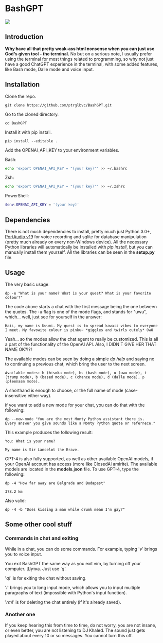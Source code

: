 # BashGPT

![](https://github.com/ptrglbvc/BashGPT/assets/108212912/a2b2a520-84ea-458e-8d05-8c4771fd23e6)
## Introduction
**Why have all that pretty weak-ass html nonsense when you can just use God's given tool - the terminal.** No but on a serious note, I usually prefer using the terminal for most things related to programming, so why not just have a good ChatGPT experience in the terminal, with some added features, like Bash mode, Dalle mode and voice input. 


## Installation

Clone the repo.
```
git clone https://github.com/ptrglbvc/BashGPT.git
```

Go to the cloned directory.
```
cd BashGPT
```

Install it with pip install.
```
pip install --editable .
```

Add the OPENAI_API_KEY to your environment variables.

Bash:
```bash
echo 'export OPENAI_API_KEY = "(your key)"' >> ~/.bashrc
```

Zsh:
```bash
echo 'export OPENAI_API_KEY = "(your key)"' >> ~/.zshrc
```

PowerShell:
```powershell
$env:OPENAI_API_KEY = '(your key)' 
```

## Dependencies
There is not much dependencies to install, pretty much just Python 3.0+, [PortAudio v19](https://github.com/PortAudio/portaudio) for voice recording and sqlite for database manipulation (pretty much already on every non-Windows device). All the necessary Python libraries will automatically be installed with _pip install_, but you can manually install them yourself. All the libraries can be seen in the **setup.py** file.    


## Usage

The very basic usage:
```
dp -u "What is your name? What is your quest? What is your favorite colour?"
```

The code above starts a chat with the first message being the one between the quotes. The -u flag is one of the mode flags, and stands for "uwu", which... well, just see for yourself in the answer:
```
Haii, my name is Uwumi. My quest is to spread kawaii vibes to everyone I meet. My favowite colour is pinku~ *giggles and twirls cutely* OwO
```

Yeah... so the modes allow the chat agent to really be customized. This is all a part of the functionality of the OpenAI API. Also, I DIDN'T GIVE HER THAT NAME OK?!?!

The available modes can be seen by doing a simple _dp help_ and saying no to continuing a previous chat, which bring the user to the next screen. 
```
Available modes: h (hisoka mode), bs (bash mode), u (uwu mode), t (trump mode), b (based mode), c (chance mode), d (dalle mode), p (pleonasm mode).
```

A shorthand is enough to choose, or the full name of mode (case-insensitive either way).

if you want to add a new mode for your chat, you can do that with the following:
```
dp --new-mode "You are the most Monty Python assistant there is. 
Every answer you give sounds like a Monty Python quote or refernece."
```
This example produces the following result:

```
You: What is your name?
```

```
My name is Sir Lancelot the Brave.
```

GPT-4 is also fully supported, as well as other available OpenAI models, if your OpenAI account has access (more like ClosedAI amirite). The available models are located in the **models.json** file. To use GPT-4, type the following:
```
dp -4 "How far away are Belgrade and Budapest"
```
```
378.2 km
```
Also valid:
```
dp -4 -b "Does kissing a man while drunk mean I'm gay?"
```


## Some other cool stuff
### Commands in chat and exiting

While in a chat, you can do some commands. For example, typing '*v*' brings you to voice input. 

You exit BashGPT the same way as you exit vim, by turning off your computer. Шутка. Just use '*q*'. 

'*q!*' is for exiting the chat without saving.

'*l*' brings you to long input mode, which allows you to input multiple paragraphs of text (impossible with Python's input function).

'*rm!*' is for deleting the chat entirely (if it's already saved).


### Another one

If you keep hearing this from time to time, do not worry, you are not insane, or even better, you are not listening to DJ Khaled. The sound just gets played about every 10 or so messages. You cannot turn this off.
